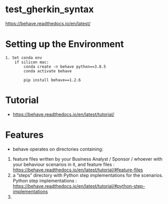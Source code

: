 # test_gherkin_syntax
https://behave.readthedocs.io/en/latest/

# Setting up the Environment  
    1. Set conda env
        if silicon mac:
            conda create -n behave python==3.8.5
            conda activate behave
            
            pip install behave==1.2.6

# Tutorial
* https://behave.readthedocs.io/en/latest/tutorial/

# Features
* behave operates on directories containing:
1. feature files written by your Business Analyst / Sponsor / whoever with your behaviour scenarios in it, and 
    feature files : https://behave.readthedocs.io/en/latest/tutorial/#feature-files
2. a “steps” directory with Python step implementations for the scenarios.
    Python step implementations : https://behave.readthedocs.io/en/latest/tutorial/#python-step-implementations
3. 
